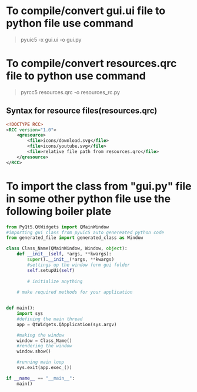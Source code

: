 # To compile/convert gui.ui file to python file use command
> pyuic5 -x gui.ui -o gui.py

# To compile/convert resources.qrc file to python use command
> pyrcc5 resources.qrc -o resources_rc.py

## Syntax for resource files(resources.qrc)
```qrc
<!DOCTYPE RCC>
<RCC version="1.0">
    <qresource>
        <file>icons/download.svg</file>
        <file>icons/youtube.svg</file>
        <file>relative file path from resources.qrc</file>
    </qresource>
</RCC>
```


# To import the class from "gui.py" file in some other python file use the following boiler plate
```python
from PyQt5.QtWidgets import QMainWindow
#importing gui class from pyuic5 auto genereated python code
from generated_file import generated_class as Window

class Class_Name(QMainWindow, Window, object):
    def __init__(self, *args, **kwargs):
        super().__init__(*args, **kwargs)
        #settings up the window form gui folder
        self.setupUi(self)
        
        # initialize anything
    
    # make required methods for your application


def main():
    import sys
    #defining the main thread
    app = QtWidgets.QApplication(sys.argv)

    #making the window
    window = Class_Name()
    #rendering the window
    window.show()

    #running main loop
    sys.exit(app.exec_())

if __name__ == "__main__":
    main()
```